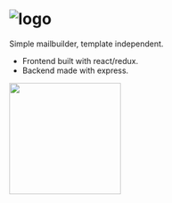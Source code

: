 
# ![logo](http://i.imgur.com/q7V0v87.png)

Simple mailbuilder, template independent.
- Frontend built with react/redux.
- Backend made with express.


<img src="http://i.imgur.com/IMfpcMF.pngo" width="200">
